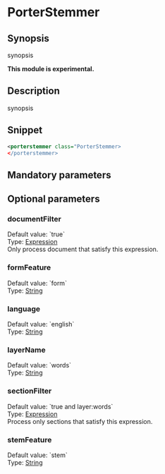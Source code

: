<h1 class="module">PorterStemmer</h1>

## Synopsis

synopsis

**This module is experimental.**

## Description

synopsis

## Snippet



```xml
<porterstemmer class="PorterStemmer>
</porterstemmer>
```

## Mandatory parameters

## Optional parameters

<h3 id="documentFilter" class="param">documentFilter</h3>

<div class="param-level param-level-default-value">Default value: `true`
</div>
<div class="param-type">Type: <a href="../converter/fr.inra.maiage.bibliome.alvisnlp.core.corpus.expressions.Expression" class="converter">Expression</a>
</div>
Only process document that satisfy this expression.

<h3 id="formFeature" class="param">formFeature</h3>

<div class="param-level param-level-default-value">Default value: `form`
</div>
<div class="param-type">Type: <a href="../converter/java.lang.String" class="converter">String</a>
</div>


<h3 id="language" class="param">language</h3>

<div class="param-level param-level-default-value">Default value: `english`
</div>
<div class="param-type">Type: <a href="../converter/java.lang.String" class="converter">String</a>
</div>


<h3 id="layerName" class="param">layerName</h3>

<div class="param-level param-level-default-value">Default value: `words`
</div>
<div class="param-type">Type: <a href="../converter/java.lang.String" class="converter">String</a>
</div>


<h3 id="sectionFilter" class="param">sectionFilter</h3>

<div class="param-level param-level-default-value">Default value: `true and layer:words`
</div>
<div class="param-type">Type: <a href="../converter/fr.inra.maiage.bibliome.alvisnlp.core.corpus.expressions.Expression" class="converter">Expression</a>
</div>
Process only sections that satisfy this expression.

<h3 id="stemFeature" class="param">stemFeature</h3>

<div class="param-level param-level-default-value">Default value: `stem`
</div>
<div class="param-type">Type: <a href="../converter/java.lang.String" class="converter">String</a>
</div>


